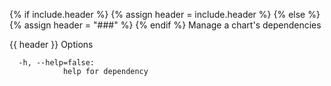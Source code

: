 {% if include.header %}
{% assign header = include.header %}
{% else %}
{% assign header = "###" %}
{% endif %}
Manage a chart's dependencies

{{ header }} Options

```shell
  -h, --help=false:
            help for dependency
```

